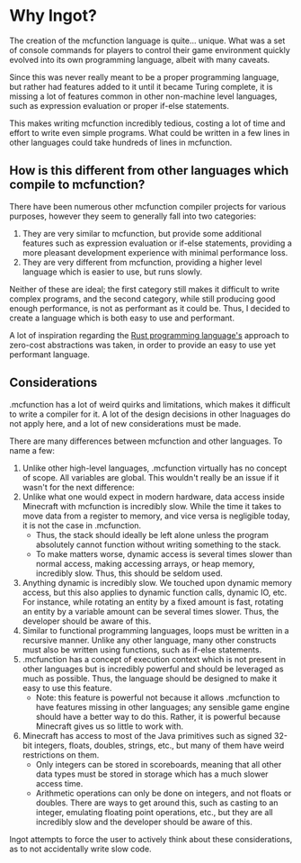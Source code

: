 # Why Ingot?

The creation of the mcfunction language is quite... unique. What was a set of console commands for players to control their game environment quickly evolved into its own programming language, albeit with many caveats.

Since this was never really meant to be a proper programming language, but rather had features added to it until it became Turing complete, it is missing a lot of features common in other non-machine level languages, such as expression evaluation or proper if-else statements.

This makes writing mcfunction incredibly tedious, costing a lot of time and effort to write even simple programs. What could be written in a few lines in other languages could take hundreds of lines in mcfunction.

## How is this different from other languages which compile to mcfunction?

There have been numerous other mcfunction compiler projects for various purposes, however they seem to generally fall into two categories:

1. They are very similar to mcfunction, but provide some additional features such as expression evaluation or if-else statements, providing a more pleasant development experience with minimal performance loss.
2. They are very different from mcfunction, providing a higher level language which is easier to use, but runs slowly.

Neither of these are ideal; the first category still makes it difficult to write complex programs, and the second category, while still producing good enough performance, is not as performant as it could be. Thus, I decided to create a language which is both easy to use and performant.

A lot of inspiration regarding the [Rust programming language's](https://www.rust-lang.org/) approach to zero-cost abstractions was taken, in order to provide an easy to use yet performant language.

## Considerations

.mcfunction has a lot of weird quirks and limitations, which makes it difficult to write a compiler for it. A lot of the design decisions in other lnaguages do not apply here, and a lot of new considerations must be made.

There are many differences between mcfunction and other languages. To name a few:

1. Unlike other high-level languages, .mcfunction virtually has no concept of scope. All variables are global. This wouldn't really be an issue if it wasn't for the next difference:
2. Unlike what one would expect in modern hardware, data access inside Minecraft with mcfunction is incredibly slow. While the time it takes to move data from a register to memory, and vice versa is negligible today, it is not the case in .mcfunction. 
   * Thus, the stack should ideally be left alone unless the program absolutely cannot function without writing something to the stack.
   * To make matters worse, dynamic access is several times slower than normal access, making accessing arrays, or heap memory, incredibly slow. Thus, this should be seldom used.
3. Anything dynamic is incredibly slow. We touched upon dynamic memory access, but this also applies to dynamic function calls, dynamic IO, etc. For instance, while rotating an entity by a fixed amount is fast, rotating an entity by a variable amount can be several times slower. Thus, the developer should be aware of this.
4. Similar to functional programming languages, loops must be written in a recursive manner. Unlike any other language, many other constructs must also be written using functions, such as if-else statements.
5. .mcfunction has a concept of execution context which is not present in other languages but is incredibly powerful and should be leveraged as much as possible. Thus, the language should be designed to make it easy to use this feature.
   * Note: this feature is powerful not because it allows .mcfunction to have features missing in other languages; any sensible game engine should have a better way to do this. Rather, it is powerful because Minecraft gives us so little to work with.
6. Minecraft has access to most of the Java primitives such as signed 32-bit integers, floats, doubles, strings, etc., but many of them have weird restrictions on them.
   * Only integers can be stored in scoreboards, meaning that all other data types must be stored in storage which has a much slower access time.
   * Arithmetic operations can only be done on integers, and not floats or doubles. There are ways to get around this, such as casting to an integer, emulating floating point operations, etc., but they are all incredibly slow and the developer should be aware of this.

Ingot attempts to force the user to actively think about these considerations, as to not accidentally write slow code.